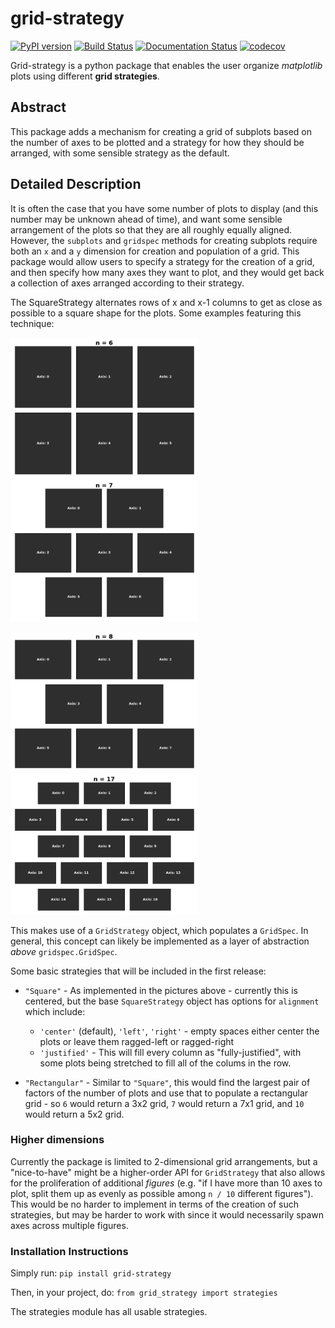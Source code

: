 # grid-strategy

[![PyPI version](https://img.shields.io/pypi/v/grid-strategy.svg?style=flat-square)](https://pypi.org/project/grid-strategy/)
[![Build Status](https://dev.azure.com/matplotlib/matplotlib/_apis/build/status/matplotlib.grid-strategy?branchName=master)](https://dev.azure.com/matplotlib/matplotlib/_build/latest?definitionId=2&branchName=master)
[![Documentation Status](https://readthedocs.org/projects/grid-strategy/badge/?version=latest)](https://grid-strategy.readthedocs.io/en/latest/?badge=latest)
[![codecov](https://codecov.io/gh/matplotlib/grid-strategy/branch/master/graph/badge.svg)](https://codecov.io/gh/matplotlib/grid-strategy)


Grid-strategy is a python package that enables the user
organize _matplotlib_ plots using different **grid strategies**.

## Abstract

This package adds a mechanism for creating a grid of
subplots based on the number of axes to be plotted and
a strategy for how they should be arranged, with some
sensible strategy as the default.

## Detailed Description

It is often the case that you have some number of
plots to display (and this number may be unknown
ahead of time), and want some sensible arrangement
of the plots so that they are all roughly equally
aligned. However, the `subplots` and `gridspec`
methods for creating subplots require both an `x`
and a `y` dimension for creation and population of
a grid. This package would allow users to specify a
strategy for the creation of a grid, and then specify
how many axes they want to plot, and they would
get back a collection of axes arranged according
to their strategy.

The SquareStrategy alternates rows of x and x-1 columns
to get as close as possible to a square shape for the plots.
Some examples featuring this technique:

<img src="images/grid_arrangement06.png" width="300" alt="n=6"> <img src="images/grid_arrangement07.png" width="300" alt="n=7">

<img src="images/grid_arrangement08.png" width="300" alt="n=8"> <img src="images/grid_arrangement17.png" width="300" alt="n=17">

This makes use of a `GridStrategy` object, which populates a `GridSpec`. In general, this concept can likely be implemented as a layer of abstraction *above* `gridspec.GridSpec`.

Some basic strategies that will be included in the first release:

- `"Square"` - As implemented in the pictures above - currently this is centered, but the base `SquareStrategy` object has options for `alignment` which include:
    - `'center'` (default), `'left'`, `'right'` - empty spaces either center the plots or leave them ragged-left or ragged-right
    - `'justified'` - This will fill every column as "fully-justified", with some plots being stretched to fill all of the colums in the row.

- `"Rectangular"` - Similar to `"Square"`, this would find the largest pair of factors of the number of plots and use that to populate a rectangular grid - so `6` would return a 3x2 grid, `7` would return a 7x1 grid, and `10` would return a 5x2 grid.


### Higher dimensions

Currently the package is limited to 2-dimensional
grid arrangements, but a "nice-to-have" might be
a higher-order API for `GridStrategy` that also allows
for the proliferation of additional *figures* (e.g.
"if I have more than 10 axes to plot, split them
up as evenly as possible among `n / 10` different
figures"). This would be no harder to implement
in terms of the creation of such strategies, but
may be harder to work with since it would
necessarily spawn axes across multiple figures.

### Installation Instructions
Simply run:
`pip install grid-strategy`

Then, in your project, do:
`from grid_strategy import strategies`

The strategies module has all usable strategies.
